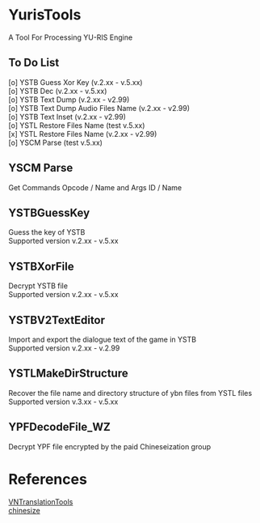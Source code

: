 # YurisTools
A Tool For Processing YU-RIS Engine  
## To Do List
[o] YSTB Guess Xor Key (v.2.xx - v.5.xx)   
[o] YSTB Dec (v.2.xx - v.5.xx)  
[o] YSTB Text Dump (v.2.xx - v2.99)  
[o] YSTB Text Dump Audio Files Name (v.2.xx - v2.99)  
[o] YSTB Text Inset (v.2.xx - v2.99)  
[o] YSTL Restore Files Name (test v.5.xx)  
[x] YSTL Restore Files Name (v.2.xx - v2.99)  
[o] YSCM Parse (test v.5.xx)  

## YSCM Parse
Get Commands Opcode / Name and Args ID / Name

## YSTBGuessKey
Guess the key of YSTB  
Supported version v.2.xx - v.5.xx  

## YSTBXorFile
Decrypt YSTB file  
Supported version v.2.xx - v.5.xx  

## YSTBV2TextEditor
Import and export the dialogue text of the game in YSTB  
Supported version v.2.xx - v.2.99 

## YSTLMakeDirStructure
Recover the file name and directory structure of ybn files from YSTL files  
Supported version v.3.xx - v.5.xx  

## YPFDecodeFile_WZ
Decrypt YPF file encrypted by the paid Chineseization group  

# References
[VNTranslationTools](https://github.com/arcusmaximus/VNTranslationTools)  
[chinesize](https://github.com/regomne/chinesize)
